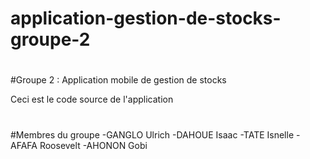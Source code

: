# application-gestion-de-stocks-groupe-2

#

#Groupe 2 : Application mobile de gestion de stocks

Ceci est le code source de l'application

#

#Membres du groupe
-GANGLO Ulrich
-DAHOUE Isaac
-TATE Isnelle
-AFAFA Roosevelt
-AHONON Gobi
